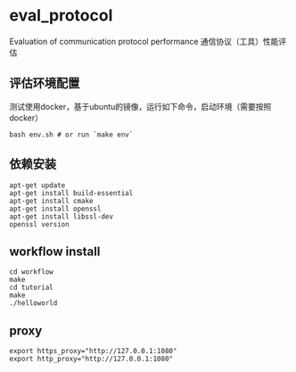# eval_protocol

Evaluation of communication protocol performance 
通信协议（工具）性能评估


## 评估环境配置

测试使用docker，基于ubuntu的镜像，运行如下命令，启动环境（需要按照docker）

```shell
bash env.sh # or run `make env`
```

##  依赖安装

```shell
apt-get update
apt-get install build-essential
apt-get install cmake
apt-get install openssl
apt-get install libssl-dev
openssl version
```

## workflow install

```shell
cd workflow
make
cd tutorial
make
./helloworld
```

## proxy
```shell
export https_proxy="http://127.0.0.1:1080"
export http_proxy="http://127.0.0.1:1080"
```